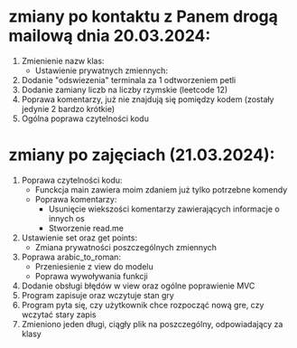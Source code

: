 # zmiany po kontaktu z Panem drogą mailową dnia 20.03.2024: 
1. Zmienienie nazw klas:
     - Ustawienie prywatnych zmiennych:
2. Dodanie "odswiezenia" terminala za 1 odtworzeniem petli
3. Dodanie zamiany liczb na liczby rzymskie (leetcode 12)
4. Poprawa komentarzy, już nie znajdują się pomiędzy kodem (zostały jedynie 2 bardzo krótkie)
5. Ogólna poprawa czytelności kodu

# zmiany po zajęciach (21.03.2024):
1. Poprawa czytelności kodu:
    - Funckcja main zawiera moim zdaniem już tylko potrzebne komendy
    - Poprawa komentarzy:
        - Usunięcie wiekszości komentarzy zawierających informacje o innych os
        - Stworzenie read.me
2. Ustawienie set oraz get points:
    - Zmiana prywatności poszczególnych zmiennych
3. Poprawa arabic_to_roman:
   - Przeniesienie z view do modelu
   - Poprawa wywoływania funkcji
4. Dodanie obsługi błędów w view oraz ogólne poprawienie MVC
5. Program zapisuje oraz wczytuje stan gry
6. Program pyta się, czy użytkownik chce rozpocząć nową gre, czy wczytać stary zapis
7. Zmieniono jeden długi, ciągły plik na poszczególny, odpowiadający za klasy

